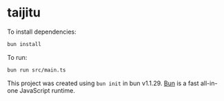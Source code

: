 # taijitu

To install dependencies:

```bash
bun install
```

To run:

```bash
bun run src/main.ts
```

This project was created using `bun init` in bun v1.1.29. [Bun](https://bun.sh) is a fast all-in-one JavaScript runtime.

